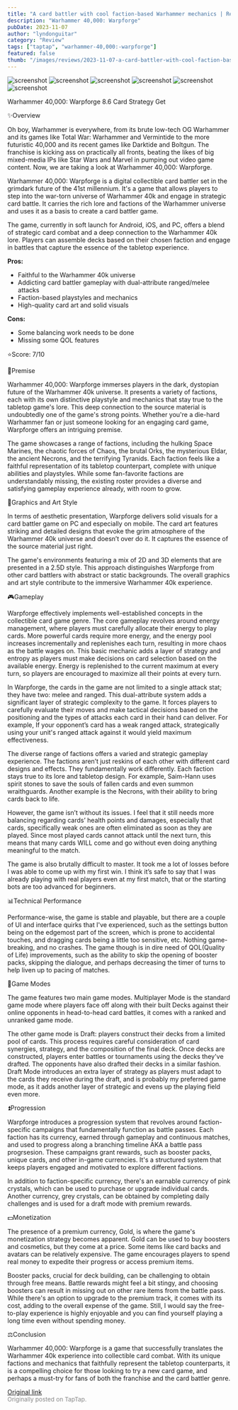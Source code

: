 ```yaml
---
title: "A card battler with cool faction-based Warhammer mechanics | Review - Warhammer 40,000: Warpforge"
description: "Warhammer 40,000: Warpforge"
pubDate: 2023-11-07
author: "lyndonguitar"
category: "Review"
tags: ["taptap", "warhammer-40,000:-warpforge"]
featured: false
thumb: "/images/reviews/2023-11-07-a-card-battler-with-cool-faction-based-warhammer-mechanics--review---warhammer-40000-warp-0.avif"
---
```


<div class="gallery">
  <img src="/images/reviews/2023-11-07-a-card-battler-with-cool-faction-based-warhammer-mechanics--review---warhammer-40000-warp-0.avif" alt="screenshot" />
  <img src="/images/reviews/2023-11-07-a-card-battler-with-cool-faction-based-warhammer-mechanics--review---warhammer-40000-warp-1.avif" alt="screenshot" />
  <img src="/images/reviews/2023-11-07-a-card-battler-with-cool-faction-based-warhammer-mechanics--review---warhammer-40000-warp-2.avif" alt="screenshot" />
  <img src="/images/reviews/2023-11-07-a-card-battler-with-cool-faction-based-warhammer-mechanics--review---warhammer-40000-warp-3.avif" alt="screenshot" />
  <img src="/images/reviews/2023-11-07-a-card-battler-with-cool-faction-based-warhammer-mechanics--review---warhammer-40000-warp-4.avif" alt="screenshot" />
  <img src="/images/reviews/2023-11-07-a-card-battler-with-cool-faction-based-warhammer-mechanics--review---warhammer-40000-warp-5.avif" alt="screenshot" />
</div>

Warhammer 40,000: Warpforge
8.6
Card
Strategy
Get

✨Overview

Oh boy, Warhammer is everywhere, from its brute low-tech OG Warhammer and its games like Total War: Warhammer and Vermintide to the more futuristic 40,000 and its recent games like Darktide and Boltgun. The franchise is kicking ass on practically all fronts, beating the likes of big mixed-media IPs like Star Wars and Marvel in pumping out video game content. Now, we are taking a look at Warhammer 40,000: Warpforge.

Warhammer 40,000: Warpforge is a digital collectible card battler set in the grimdark future of the 41st millennium. It's a game that allows players to step into the war-torn universe of Warhammer 40k and engage in strategic card battle. It carries the rich lore and factions of the Warhammer universe and uses it as a basis to create a card battler game.

The game, currently in soft launch for Android, iOS, and PC, offers a blend of strategic card combat and a deep connection to the Warhammer 40k lore. Players can assemble decks based on their chosen faction and engage in battles that capture the essence of the tabletop experience.


**Pros:**
- Faithful to the Warhammer 40k universe
- Addicting card battler gameplay with dual-attribute ranged/melee attacks
- Faction-based playstyles and mechanics
- High-quality card art and solid visuals



**Cons:**
- Some balancing work needs to be done
- Missing some QOL features


⭐️Score: 7/10

📖Premise

Warhammer 40,000: Warpforge immerses players in the dark, dystopian future of the Warhammer 40k universe. It presents a variety of factions, each with its own distinctive playstyle and mechanics that stay true to the tabletop game's lore. This deep connection to the source material is undoubtedly one of the game's strong points. Whether you're a die-hard Warhammer fan or just someone looking for an engaging card game, Warpforge offers an intriguing premise.

The game showcases a range of factions, including the hulking Space Marines, the chaotic forces of Chaos, the brutal Orks, the mysterious Eldar, the ancient Necrons, and the terrifying Tyranids. Each faction feels like a faithful representation of its tabletop counterpart, complete with unique abilities and playstyles. While some fan-favorite factions are understandably missing, the existing roster provides a diverse and satisfying gameplay experience already, with room to grow.

🎨Graphics and Art Style

In terms of aesthetic presentation, Warpforge delivers solid visuals for a card battler game on PC and especially on mobile. The card art features striking and detailed designs that evoke the grim atmosphere of the Warhammer 40k universe and doesn’t over do it. It captures the essence of the source material just right.

The game's environments featuring a mix of 2D and 3D elements that are presented in a 2.5D style. This approach distinguishes Warpforge from other card battlers with abstract or static backgrounds. The overall graphics and art style contribute to the immersive Warhammer 40k experience.

🎮Gameplay

Warpforge effectively implements well-established concepts in the collectible card game genre. The core gameplay revolves around energy management, where players must carefully allocate their energy to play cards. More powerful cards require more energy, and the energy pool increases incrementally and replenishes each turn, resulting in more chaos as the battle wages on. This basic mechanic adds a layer of strategy and entropy as players must make decisions on card selection based on the available energy. Energy is replenished to the current maximum at every turn, so players are encouraged to maximize all their points at every turn.

In Warpforge, the cards in the game are not limited to a single attack stat; they have two: melee and ranged. This dual-attribute system adds a significant layer of strategic complexity to the game. It forces players to carefully evaluate their moves and make tactical decisions based on the positioning and the types of attacks each card in their hand can deliver. For example, If your opponent’s card has a weak ranged attack, strategically using your unit's ranged attack against it would yield maximum effectiveness.

The diverse range of factions offers a varied and strategic gameplay experience. The factions aren’t just reskins of each other with different card designs and effects. They fundamentally work differently. Each faction stays true to its lore and tabletop design. For example, Saim-Hann uses spirit stones to save the souls of fallen cards and even summon wraithguards. Another example is the Necrons, with their ability to bring cards back to life.

However, the game isn’t without its issues. I feel that it still needs more balancing regarding cards’ health points and damages, especially that cards, specifically weak ones are often eliminated as soon as they are played. Since most played cards cannot attack until the next turn, this means that many cards WILL come and go without even doing anything meaningful to the match.

The game is also brutally difficult to master. It took me a lot of losses before I was able to come up with my first win. I think it’s safe to say that I was already playing with real players even at my first match, that or the starting bots are too advanced for beginners.

📊Technical Performance

Performance-wise, the game is stable and playable, but there are a couple of UI and interface quirks that I've experienced, such as the settings button being on the edgemost part of the screen, which is prone to accidental touches, and dragging cards being a little too sensitive, etc. Nothing game-breaking, and no crashes. The game though is in dire need of QOL(Quality of Life) improvements, such as the ability to skip the opening of booster packs, skipping the dialogue, and perhaps decreasing the timer of turns to help liven up to pacing of matches.

📜Game Modes

The game features two main game modes. Multiplayer Mode is the standard game mode where players face off along with their built Decks against their online opponents in head-to-head card battles, it comes with a ranked and unranked game mode.

The other game mode is Draft: players construct their decks from a limited pool of cards. This process requires careful consideration of card synergies, strategy, and the composition of the final deck. Once decks are constructed, players enter battles or tournaments using the decks they've drafted. The opponents have also drafted their decks in a similar fashion. Draft Mode introduces an extra layer of strategy as players must adapt to the cards they receive during the draft, and is probably my preferred game mode, as it adds another layer of strategic and evens up the playing field even more.

⏫Progression

Warpforge introduces a progression system that revolves around faction-specific campaigns that fundamentally function as battle passes. Each faction has its currency, earned through gameplay and continuous matches, and used to progress along a branching timeline AKA a battle pass progrsesion. These campaigns grant rewards, such as booster packs, unique cards, and other in-game currencies. It's a structured system that keeps players engaged and motivated to explore different factions.

In addition to faction-specific currency, there's an earnable currency of pink crystals, which can be used to purchase or upgrade individual cards. Another currency, grey crystals, can be obtained by completing daily challenges and is used for a draft mode with premium rewards.

💵Monetization

The presence of a premium currency, Gold, is where the game's monetization strategy becomes apparent. Gold can be used to buy boosters and cosmetics, but they come at a price. Some items like card backs and avatars can be relatively expensive. The game encourages players to spend real money to expedite their progress or access premium items.

Booster packs, crucial for deck building, can be challenging to obtain through free means. Battle rewards might feel a bit stingy, and choosing boosters can result in missing out on other rare items from the battle pass. While there's an option to upgrade to the premium track, it comes with its cost, adding to the overall expense of the game. Still, I would say the free-to-play experience is highly enjoyable and you can find yourself playing a long time even without spending money.

⚖️Conclusion

Warhammer 40,000: Warpforge is a game that successfully translates the Warhammer 40k experience into collectible card combat. With its unique factions and mechanics that faithfully represent the tabletop counterparts, it is a compelling choice for those looking to try a new card game, and perhaps a must-try for fans of both the franchise and the card battler genre.

[Original link](https://www.taptap.io/post/6517710)<br><span style="font-size: 0.95em; color: #888;">Originally posted on TapTap.</span>
